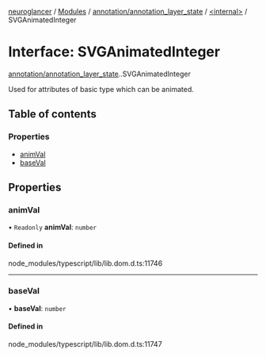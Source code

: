 [neuroglancer](../README.md) / [Modules](../modules.md) / [annotation/annotation\_layer\_state](../modules/annotation_annotation_layer_state.md) / [<internal\>](../modules/annotation_annotation_layer_state._internal_.md) / SVGAnimatedInteger

# Interface: SVGAnimatedInteger

[annotation/annotation_layer_state](../modules/annotation_annotation_layer_state.md).[<internal>](../modules/annotation_annotation_layer_state._internal_.md).SVGAnimatedInteger

Used for attributes of basic type <integer> which can be animated.

## Table of contents

### Properties

- [animVal](annotation_annotation_layer_state._internal_.SVGAnimatedInteger.md#animval)
- [baseVal](annotation_annotation_layer_state._internal_.SVGAnimatedInteger.md#baseval)

## Properties

### animVal

• `Readonly` **animVal**: `number`

#### Defined in

node_modules/typescript/lib/lib.dom.d.ts:11746

___

### baseVal

• **baseVal**: `number`

#### Defined in

node_modules/typescript/lib/lib.dom.d.ts:11747
